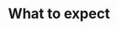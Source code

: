 ﻿---
layout: markdown.hbs

title: What to expect
slug: setting-expectations
lead: What is a successful Agile transformation?
---


